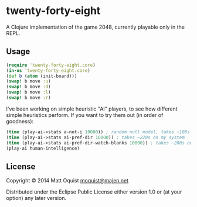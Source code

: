 # twenty-forty-eight

A Clojure implementation of the game 2048, currently playable only in the REPL.

## Usage

```clojure
(require 'twenty-forty-eight.core)
(in-ns 'twenty-forty-eight.core)
(def b (atom (init-board)))
(swap! b move :u)
(swap! b move :d)
(swap! b move :l)
(swap! b move :r)
```

I've been working on simple heuristic "AI" players, to see how different simple
heuristics perform. If you want to try them out (in order of goodness):
```clojure
(time (play-ai->stats a-not-i 10000)) ; random null model, takes ~100s on my system
(time (play-ai->stats ai-pref-dir 10000)) ; takes ~220s on my system
(time (play-ai->stats ai-pref-dir-watch-blanks 10000)) ; takes ~200s on my system
(play-ai human-intelligence)
```


## License

Copyright © 2014 Matt Oquist <moquist@majen.net>

Distributed under the Eclipse Public License either version 1.0 or (at
your option) any later version.
